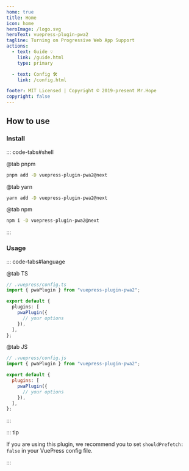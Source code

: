 ```yaml
---
home: true
title: Home
icon: home
heroImage: /logo.svg
heroText: vuepress-plugin-pwa2
tagline: Turning on Progressive Web App Support
actions:
  - text: Guide 💡
    link: /guide.html
    type: primary

  - text: Config 🛠
    link: /config.html

footer: MIT Licensed | Copyright © 2019-present Mr.Hope
copyright: false
---
```


## How to use

### Install

::: code-tabs#shell

@tab pnpm

```bash
pnpm add -D vuepress-plugin-pwa2@next
```

@tab yarn

```bash
yarn add -D vuepress-plugin-pwa2@next
```

@tab npm

```bash
npm i -D vuepress-plugin-pwa2@next
```

:::

### Usage

::: code-tabs#language

@tab TS

```ts
// .vuepress/config.ts
import { pwaPlugin } from "vuepress-plugin-pwa2";

export default {
  plugins: [
    pwaPlugin({
      // your options
    }),
  ],
};
```

@tab JS

```js
// .vuepress/config.js
import { pwaPlugin } from "vuepress-plugin-pwa2";

export default {
  plugins: [
    pwaPlugin({
      // your options
    }),
  ],
};
```

:::

::: tip

If you are using this plugin, we recommend you to set `shouldPrefetch: false` in your VuePress config file.

:::
